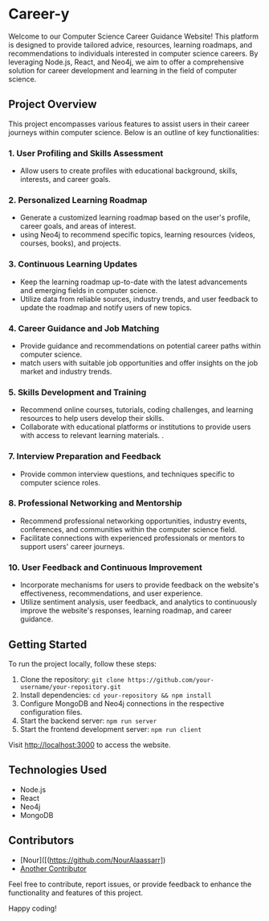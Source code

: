 # Career-y

Welcome to our Computer Science Career Guidance Website! This platform is designed to provide tailored advice, resources, learning roadmaps, and recommendations to individuals interested in computer science careers. By leveraging Node.js, React, and Neo4j, we aim to offer a comprehensive solution for career development and learning in the field of computer science.

## Project Overview

This project encompasses various features to assist users in their career journeys within computer science. Below is an outline of key functionalities:

### 1. User Profiling and Skills Assessment

- Allow users to create profiles with educational background, skills, interests, and career goals.

### 2. Personalized Learning Roadmap

- Generate a customized learning roadmap based on the user's profile, career goals, and areas of interest.
- using Neo4j to recommend specific topics, learning resources (videos, courses, books), and projects.

### 3. Continuous Learning Updates

- Keep the learning roadmap up-to-date with the latest advancements and emerging fields in computer science.
- Utilize data from reliable sources, industry trends, and user feedback to update the roadmap and notify users of new topics.

### 4. Career Guidance and Job Matching

- Provide guidance and recommendations on potential career paths within computer science.
-  match users with suitable job opportunities and offer insights on the job market and industry trends.

### 5. Skills Development and Training

- Recommend online courses, tutorials, coding challenges, and learning resources to help users develop their skills.
- Collaborate with educational platforms or institutions to provide users with access to relevant learning materials.
.
### 7. Interview Preparation and Feedback

- Provide common interview questions, and techniques specific to computer science roles.

### 8. Professional Networking and Mentorship

- Recommend professional networking opportunities, industry events, conferences, and communities within the computer science field.
- Facilitate connections with experienced professionals or mentors to support users' career journeys.

### 10. User Feedback and Continuous Improvement

- Incorporate mechanisms for users to provide feedback on the website's effectiveness, recommendations, and user experience.
- Utilize sentiment analysis, user feedback, and analytics to continuously improve the website's responses, learning roadmap, and career guidance.

## Getting Started

To run the project locally, follow these steps:

1. Clone the repository: `git clone https://github.com/your-username/your-repository.git`
2. Install dependencies: `cd your-repository && npm install`
3. Configure MongoDB and Neo4j connections in the respective configuration files.
4. Start the backend server: `npm run server`
5. Start the frontend development server: `npm run client`

Visit [http://localhost:3000](http://localhost:3000) to access the website.

## Technologies Used

- Node.js
- React
- Neo4j
- MongoDB

## Contributors

- [Nour]([(https://github.com/NourAlaassarr])
- [Another Contributor](https://github.com/another-contributor)

Feel free to contribute, report issues, or provide feedback to enhance the functionality and features of this project.

Happy coding!
